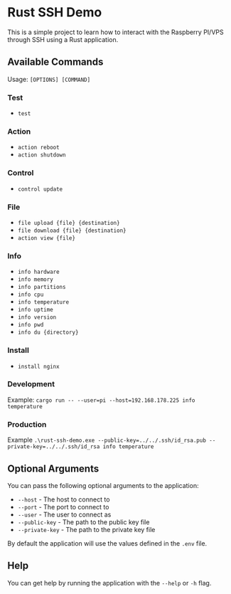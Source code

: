 # Rust SSH Demo

This is a simple project to learn how to interact with the Raspberry PI/VPS through SSH using a Rust application.

## Available Commands

Usage: `[OPTIONS] [COMMAND]`

### Test

- `test`

### Action

- `action reboot`
- `action shutdown`

### Control

- `control update`

### File

- `file upload {file} {destination}`
- `file download {file} {destination}`
- `action view {file}`

### Info

- `info hardware`
- `info memory`
- `info partitions`
- `info cpu`
- `info temperature`
- `info uptime`
- `info version`
- `info pwd`
- `info du {directory}`

### Install

- `install nginx`

### Development

Example: `cargo run -- --user=pi --host=192.168.178.225 info temperature`

### Production

Example `.\rust-ssh-demo.exe --public-key=../../.ssh/id_rsa.pub --private-key=../../.ssh/id_rsa info temperature`

## Optional Arguments

You can pass the following optional arguments to the application:

- `--host` - The host to connect to
- `--port` - The port to connect to
- `--user` - The user to connect as
- `--public-key` - The path to the public key file
- `--private-key` - The path to the private key file

By default the application will use the values defined in the `.env` file.

## Help

You can get help by running the application with the `--help` or `-h` flag.
